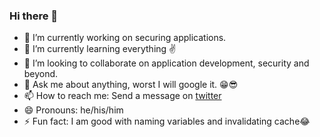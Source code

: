 ### Hi there 👋

- 🔭 I’m currently working on securing applications.
- 🌱 I’m currently learning everything ✌️ 
- 👯 I’m looking to collaborate on application development, security and beyond.
- 💬 Ask me about anything, worst I will google it. 😁😎
- 📫 How to reach me: Send a message on [twitter][linkedin]
- 😄 Pronouns: he/his/him
- ⚡ Fun fact: I am good with naming variables and invalidating cache😂

[Narender Kumar]: https://narender.is-a.dev
[PS]: https://www.publicissapient.com/
[website]: https://narender.is-a.dev
[linkedin]: https://www.linkedin.com/in/nkkize/
[twitter]: https://twitter.com/nkkize
